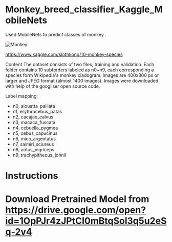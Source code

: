 # Monkey_breed_classifier_Kaggle_MobileNets
Used MobileNets to predict classes of monkey .

![Monkey](https://www.kaggleusercontent.com/kf/2914246/eyJhbGciOiJkaXIiLCJlbmMiOiJBMTI4Q0JDLUhTMjU2In0..5dzePiCSJp9QlLkflXzR2Q.Dn3gzrmpTZh4mvXz66xG_9LEyC4uZet9KHk0g9lPYr6bFeW2Bycak6YfmyNF3zhDVJ0P-l14MOPCGjR5iSCEXhnBDrwszPCBOj5vmmztCU_M2ZOKhfJmcLbo4_-M-Jbm0lhUoBrXjC7FbgOoL44BThezMO4RxS6y8PWkDbveLrFkvAIqQ-0LwDy5xUbOTpEd.UylzunTLE2JxpoOlOPig-Q/__results___files/__results___14_1.png)

https://www.kaggle.com/slothkong/10-monkey-species

Content
The dataset consists of two files, training and validation. Each folder contains 10 subforders labeled as n0~n9, each corresponding a species form Wikipedia's monkey cladogram. Images are 400x300 px or larger and JPEG format (almost 1400 images). Images were downloaded with help of the googliser open source code.

Label mapping:
* n0, alouatta_palliata
* n1, erythrocebus_patas
* n2, cacajao_calvus 
* n3, macaca_fuscata   
* n4, cebuella_pygmea
* n5, cebus_capucinus
* n6, mico_argentatus
* n7, saimiri_sciureus 
* n8, aotus_nigriceps
* n9, trachypithecus_johnii


# Instructions
# Download Pretrained Model from  https://drive.google.com/open?id=1OpPJr4zJPtCI0mBtqSol3q5u2eSq-2v4
